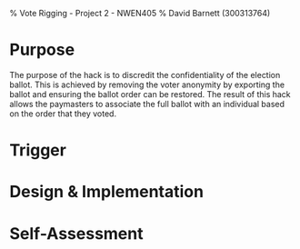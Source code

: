 % Vote Rigging - Project 2 - NWEN405
% David Barnett (300313764)

<!--
You paymasters want you to document your work as well as provide a demonstration (you will do this to them during the break) before they are willing to hand over your airline tickets and money in untraceable bills.

You should write short report (maximum of five pages)
-->

<!--
Tennents to attack:
Confidentiality: This means that information is only being seen or used by people who are authorized to access it.
Integrity: This means that any changes to the information by an unauthorized user are impossible (or at least detected), and changes by authorized users are tracked.
Availability: This means that the information is accessible when authorized users need it.
-->

# Purpose
<!--
Which of these purposes does you backdoor implement?
 * direct vote-manipulation hack
 * attacks aimed at breaking the authentication mechanism for PINs or administrative access
 * hacks directed at defeating voter anonymity (this allow vote bribing)
 * denial-of-service that is not triggered until the last moments of the election or only discovered after the election
-->

The purpose of the hack is to discredit the confidentiality of the election ballot.
This is achieved by removing the voter anonymity by exporting the ballot and ensuring
the ballot order can be restored.
The result of this hack allows the paymasters to associate the full ballot with an individual 
based on the order that they voted.


# Trigger
<!--
Describe the conditions for enabling or activating the backdoor. Length is going to be modification-specific. For example, you may need to provide command line switches and explain what each one does.

You can assume that either your paymasters can bribe people running the machines to make small changes locally, run programs with extra command line options or simply send one of their agents to each of the locations while pretending to be a legitimate voter.
-->

# Design & Implementation
<!--
Identify the key parts of the code base that have been changed and add a commentary.

I would expect maybe a couple of paragraphs giving an overview of code structure, indication of how many lines have been changed and a discussion of the general approach that connects the purpose of the backdoor with the changes to the code (for example, if the desired outcome is for Party Z to always have the majority votes you will would need to explain how your changes modify the results).

You should include a walkthrough of the key parts of the code with differences from the original and modified code highlighted. 

-->

# Self-Assessment
<!--
Briefly self-assess how well the backdoor is hidden (in terms of design and implementation) from the voter using the system and from a potential auditor.

Briefly self-assess whether your implementation is one based upon the article about Hack-a-Vote or somehow extends it and/or goes beyond what was described.

HINT. Consider the whole system when hiding your hack.
-->
